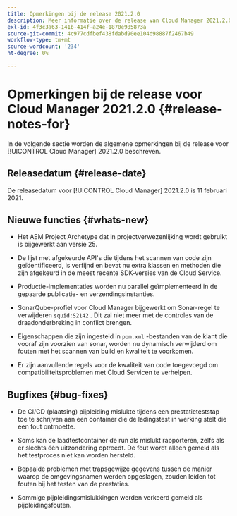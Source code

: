 ```yaml
---
title: Opmerkingen bij de release 2021.2.0
description: Meer informatie over de release van Cloud Manager 2021.2.0
exl-id: 4f3c3a63-141b-414f-a24e-1870e985873a
source-git-commit: 4c977cdfbef438fdabd90ee104d98887f2467b49
workflow-type: tm+mt
source-wordcount: '234'
ht-degree: 0%

---
```


# Opmerkingen bij de release voor Cloud Manager 2021.2.0 {#release-notes-for}

In de volgende sectie worden de algemene opmerkingen bij de release voor [!UICONTROL Cloud Manager] 2021.2.0 beschreven.

## Releasedatum {#release-date}

De releasedatum voor [!UICONTROL Cloud Manager] 2021.2.0 is 11 februari 2021.

## Nieuwe functies {#whats-new}

* Het AEM Project Archetype dat in projectverwezenlijking wordt gebruikt is bijgewerkt aan versie 25.

* De lijst met afgekeurde API&#39;s die tijdens het scannen van code zijn geïdentificeerd, is verfijnd en bevat nu extra klassen en methoden die zijn afgekeurd in de meest recente SDK-versies van de Cloud Service.

* Productie-implementaties worden nu parallel geïmplementeerd in de gepaarde publicatie- en verzendingsinstanties.

* SonarQube-profiel voor Cloud Manager bijgewerkt om Sonar-regel te verwijderen `squid:S2142` . Dit zal niet meer met de controles van de draadonderbreking in conflict brengen.

* Eigenschappen die zijn ingesteld in `pom.xml` -bestanden van de klant die vooraf zijn voorzien van sonar, worden nu dynamisch verwijderd om fouten met het scannen van build en kwaliteit te voorkomen.

* Er zijn aanvullende regels voor de kwaliteit van code toegevoegd om compatibiliteitsproblemen met Cloud Servicen te verhelpen.

## Bugfixes {#bug-fixes}

* De CI/CD (plaatsing) pijpleiding mislukte tijdens een prestatieteststap toe te schrijven aan een container die de ladingstest in werking stelt die een fout ontmoette.

* Soms kan de laadtestcontainer de run als mislukt rapporteren, zelfs als er slechts één uitzondering optreedt. De fout wordt alleen gemeld als het testproces niet kan worden hersteld.

* Bepaalde problemen met trapsgewijze gegevens tussen de manier waarop de omgevingsnamen werden opgeslagen, zouden leiden tot fouten bij het testen van de prestaties.

* Sommige pijpleidingsmislukkingen werden verkeerd gemeld als pijpleidingsfouten.
